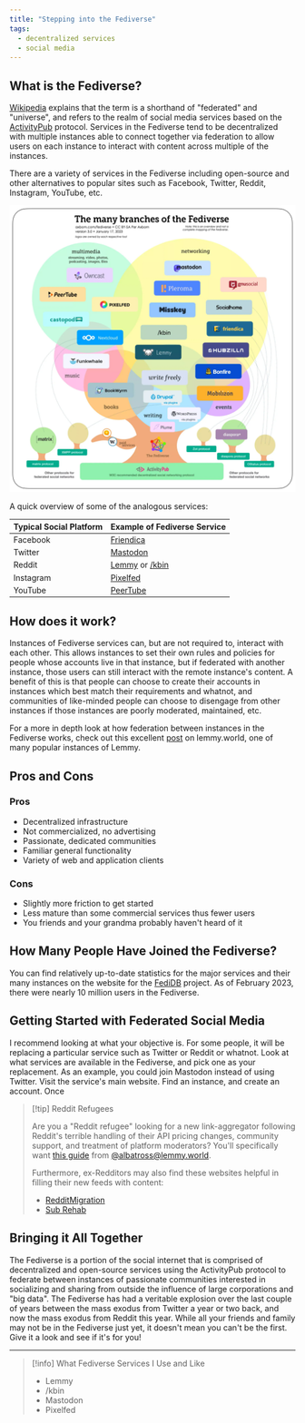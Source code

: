 ```yaml
---
title: "Stepping into the Fediverse"
tags:
  - decentralized services
  - social media
---
```


## What is the Fediverse?
[Wikipedia](https://en.wikipedia.org/wiki/Fediverse) explains that the term is a shorthand of "federated" and "universe", and refers to the realm of social media services based on the [ActivityPub](https://en.wikipedia.org/wiki/ActivityPub) protocol. Services in the Fediverse tend to be decentralized with multiple instances able to connect together via federation to allow users on each instance to interact with content across multiple of the instances.

There are a variety of services in the Fediverse including open-source and other alternatives to popular sites such as Facebook, Twitter, Reddit, Instagram, YouTube, etc.

![fediverse-branches-axbom-30-CC-BY-SA.png](/published/media/fediverse-branches-axbom-30-CC-BY-SA.png)

A quick overview of some of the analogous services:

| **Typical Social Platform** | **Example of Fediverse Service** |
| ----------------------- | ----------------------------- |
| Facebook                | [Friendica](https://friendi.ca/)                     |
| Twitter                 | [Mastodon](https://mastodon.social/about)                      |
| Reddit                  | [Lemmy](https://join-lemmy.org/) or [/kbin](https://kbin.pub/en)                 |
| Instagram               | [Pixelfed](https://pixelfed.org/)                      |
| YouTube                 | [PeerTube](https://joinpeertube.org/en_US)                      |

## How does it work?
Instances of Fediverse services can, but are not required to, interact with each other. This allows instances to set their own rules and policies for people whose accounts live in that instance, but if federated with another instance, those users can still interact with the remote instance's content. A benefit of this is that people can choose to create their accounts in instances which best match their requirements and whatnot, and communities of like-minded people can choose to disengage from other instances if those instances are poorly moderated, maintained, etc. 

For a more in depth look at how federation between instances in the Fediverse works, check out this excellent [post](https://lemmy.world/post/149743) on lemmy.world, one of many popular instances of Lemmy.

## Pros and Cons
### Pros
- Decentralized infrastructure
- Not commercialized, no advertising
- Passionate, dedicated communities
- Familiar general functionality
- Variety of web and application clients
### Cons
- Slightly more friction to get started
- Less mature than some commercial services thus fewer users
- You friends and your grandma probably haven't heard of it

## How Many People Have Joined the Fediverse?
You can find relatively up-to-date statistics for the major services and their many instances on the website for the [FediDB](https://fedidb.org/) project. As of February 2023, there were nearly 10 million users in the Fediverse.

## Getting Started with Federated Social Media
I recommend looking at what your objective is. For some people, it will be replacing a particular service such as Twitter or Reddit or whatnot. Look at what services are available in the Fediverse, and pick one as your replacement. As an example, you could join Mastodon instead of using Twitter. Visit the service's main website. Find an instance, and create an account. Once

>[!tip] Reddit Refugees  
>
>Are you a "Reddit refugee" looking for a new link-aggregator following Reddit's terrible handling of their API pricing changes, community support, and treatment of platform moderators? You'll specifically want [this guide](https://lemmy.world/post/895639) from [@albatross@lemmy.world](https://lemmy.world/u/albatross).
>
> Furthermore, ex-Redditors may also find these websites helpful in filling their new feeds with content:
> - [RedditMigration](https://redditmigration.com/)
> - [Sub Rehab](https://sub.rehab/)

## Bringing it All Together
The Fediverse is a portion of the social internet that is comprised of decentralized and open-source services using the ActivityPub protocol to federate between instances of passionate communities interested in socializing and sharing from outside the influence of large corporations and "big data". The Fediverse has had a veritable explosion over the last couple of years between the mass exodus from Twitter a year or two back, and now the mass exodus from Reddit this year. While all your friends and family may not be in the Fediverse just yet, it doesn't mean you can't be the first. Give it a look and see if it's for you!

---
>[!info] What Fediverse Services I Use and Like
> - Lemmy
> - /kbin
> - Mastodon
> - Pixelfed

